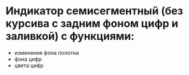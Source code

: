 # Индикатор семисегментный (без курсива с задним фоном цифр и заливкой) с функциями:
- изменения фона полотна
- фона цифр
- цвета цифр
